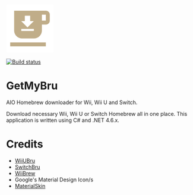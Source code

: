 ![Icon](https://raw.githubusercontent.com/DrHacknik/GetMyBru/master/Common/Icons/Icon128.png)

[![Build status](https://ci.appveyor.com/api/projects/status/rv1ka3qoiw4mqn0p/branch/master?svg=true)](https://ci.appveyor.com/project/zoltx23/getmybru/branch/master)
# GetMyBru
AIO Homebrew downloader for Wii, Wii U and Switch. 

Download necessary Wii, Wii U or Switch Homebrew all in one place. 
This application is written using C# and .NET 4.6.x. 

# Credits 
* [WiiUBru](https://wiiubru.com/appstore/#/)
* [SwitchBru](https://switchbru.com/appstore/#/)
* [WiiBrew](https://wiibrew.org/wiki/Main_Page)
* Google's Material Design Icon/s
* [MaterialSkin](https://github.com/IgnaceMaes/MaterialSkin)
